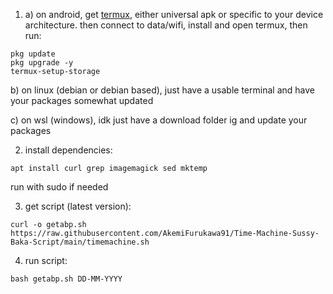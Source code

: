 1. a) on android, get [termux](https://github.com/termux/termux-app/releases/latest), either universal apk or specific to your device architecture. then connect to data/wifi, install and open termux, then run:
```
pkg update
pkg upgrade -y
termux-setup-storage
```
   b) on linux (debian or debian based), just have a usable terminal and have your packages somewhat updated
   
   c) on wsl (windows), idk just have a download folder ig and update your packages

2. install dependencies:
```
apt install curl grep imagemagick sed mktemp
```
run with sudo if needed

3. get script (latest version):
```
curl -o getabp.sh https://raw.githubusercontent.com/AkemiFurukawa91/Time-Machine-Sussy-Baka-Script/main/timemachine.sh
```
4. run script:
```
bash getabp.sh DD-MM-YYYY
```
